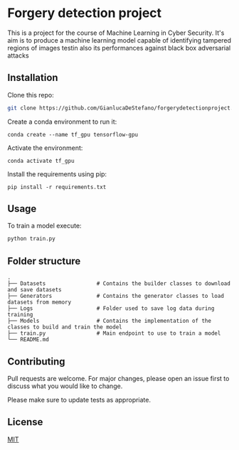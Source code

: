 # Forgery detection project
This is a project for the course of Machine Learning in Cyber Security. It's aim is to produce a machine learning model capable of identifying tampered regions of images testin also its performances against black box adversarial attacks

## Installation

Clone this repo:
```bash
git clone https://github.com/GianlucaDeStefano/forgerydetectionproject.git
```

Create a conda environment to run it:

```
conda create --name tf_gpu tensorflow-gpu 
```

Activate the environment:
```
conda activate tf_gpu 
```


Install  the requirements using pip:

```
pip install -r requirements.txt
```

## Usage

To train a model execute:

```bash
python train.py
```

## Folder structure

    .
    ├── Datasets                # Contains the builder classes to download and save datasets
    ├── Generators              # Contains the generator classes to load datasets from memory
    ├── Logs                    # Folder used to save log data during training
    ├── Models                  # Contains the implementation of the classes to build and train the model
    ├── train.py                # Main endpoint to use to train a model
    └── README.md


## Contributing
Pull requests are welcome. For major changes, please open an issue first to discuss what you would like to change.

Please make sure to update tests as appropriate.

## License
[MIT](https://choosealicense.com/licenses/mit/)
